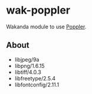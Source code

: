 wak-poppler
===========

Wakanda module to use [Poppler](http://poppler.freedesktop.org).

About
-----
* libjpeg/9a
* libpng/1.6.15
* libtiff/4.0.3
* libfreetype/2.5.4
* libfontconfig/2.11.1
